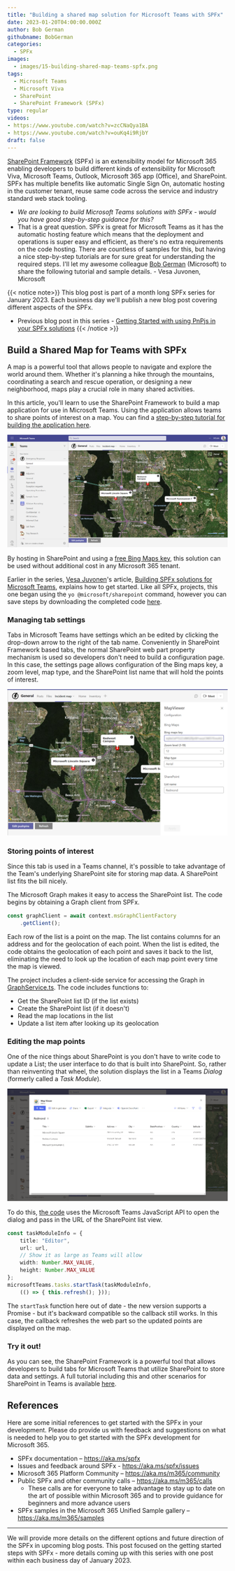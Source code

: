 ```yaml
---
title: "Building a shared map solution for Microsoft Teams with SPFx"
date: 2023-01-20T04:00:00.000Z
author: Bob German
githubname: BobGerman
categories:
  - SPFx
images:
  - images/15-building-shared-map-teams-spfx.png
tags:
  - Microsoft Teams
  - Microsoft Viva  
  - SharePoint
  - SharePoint Framework (SPFx)
type: regular
videos:
- https://www.youtube.com/watch?v=zcCNaQya1BA
- https://www.youtube.com/watch?v=ouKq4i9RjbY
draft: false
---
```


[SharePoint Framework](https://aka.ms/spfx) (SPFx) is an extensibility model for Microsoft 365 enabling developers to build different kinds of extensibility for Microsoft Viva, Microsoft Teams, Outlook, Microsoft 365 app (Office), and SharePoint. SPFx has multiple benefits like automatic Single Sign On, automatic hosting in the customer tenant, reuse same code across the service and industry standard web stack tooling.

-	*We are looking to build Microsoft Teams solutions with SPFx - would you have good step-by-step guidance for this?*
-	That is a great question. SPFx is great for Microsoft Teams as it has the automatic hosting feature which means that the deployment and operations is super easy and efficient, as there's no extra requirements on the code hosting. There are countless of samples for this, but having a nice step-by-step tutorials are for sure great for understanding the required steps. I'll let my awesome colleague [Bob German](https://twitter.com/Bob1German) (Microsoft) to share the following tutorial and sample details. - Vesa Juvonen, Microsoft

{{< notice note>}}
This blog post is part of a month long SPFx series for January 2023. Each business day we'll publish a new blog post covering different aspects of the SPFx.

* Previous blog post in this series - [Getting Started with using PnPjs in your SPFx solutions](https://pnp.github.io/blog/post/spfx-14-getting-started-with-pnpjs-spfx/)
{{< /notice >}}


## Build a Shared Map for Teams with SPFx

A map is a powerful tool that allows people to navigate and explore the world around them. Whether it's planning a hike through the mountains, coordinating a search and rescue operation, or designing a new neighborhood, maps play a crucial role in many shared activities.

In this article, you'll learn to use the SharePoint Framework to build a map application for use in Microsoft Teams. Using the application allows teams to share points of interest on a map. You can find a [step-by-step tutorial for building the application here](https://aka.ms/emergency-response).

![Map in Microsoft Teams](./images/shared-map.png)

By hosting in SharePoint and using a [free Bing Maps key](https://www.microsoft.com/maps/create-a-bing-maps-key), this solution can be used without additional cost in any Microsoft 365 tenant.

Earlier in the series, [Vesa Juvonen](https://github.com/VesaJuvonen)'s article, [Building SPFx solutions for Microsoft Teams](../spfx-06-spfx-for-teams/index.md), explains how to get started. Like all SPFx, projects, this one began using the `yo @microsoft/sharepoint` command, however you can save steps by downloading the completed code [here](https://github.com/OfficeDev/M365Bootcamp-TeamsEmergencyResponse/tree/main/Solution/MapViewer).

### Managing tab settings

Tabs in Microsoft Teams have settings which an be edited by clicking the drop-down arrow to the right of the tab name. Conveniently in SharePoint Framework based tabs, the normal SharePoint web part property mechanism is used so developers don't need to build a configuration page. In this case, the settings page allows configuration of the Bing maps key, a zoom level, map type, and the SharePoint list name that will hold the points of interest.

![Editing map settings](./images/edit-settings.png)

### Storing points of interest

Since this tab is used in a Teams channel, it's possible to take advantage of the Team's underlying SharePoint site for storing map data. A SharePoint list fits the bill nicely. 

The Microsoft Graph makes it easy to access the SharePoint list. The code begins by obtaining a Graph client from SPFx.

```typescript
const graphClient = await context.msGraphClientFactory
    .getClient();
```

Each row of the list is a point on the map. The list contains columns for an address and for the geolocation of each point. When the list is edited, the code obtains the geolocation of each point and saves it back to the list, eliminating the need to look up the location of each map point every time the map is viewed.

The project includes a client-side service for accessing the Graph in [GraphService.ts](https://github.com/OfficeDev/M365Bootcamp-TeamsEmergencyResponse/blob/main/Solution/MapViewer/src/webparts/mapViewer/services/GraphService/GraphService.ts). The code includes functions to:

 * Get the SharePoint list ID (if the list exists)
 * Create the SharePoint list (if it doesn't)
 * Read the map locations in the list
 * Update a list item after looking up its geolocation

### Editing the map points

One of the nice things about SharePoint is you don't have to write code to update a List; the user interface to do that is built into SharePoint. So, rather than reinventing that wheel, the solution displays the list in a Teams _Dialog_ (formerly called a _Task Module_).

![Editing the map points](./images/edit-pushpins.png)
 
To do this, [the code](https://github.com/OfficeDev/M365Bootcamp-TeamsEmergencyResponse/blob/main/Solution/MapViewer/src/webparts/mapViewer/components/MessagePanel.tsx) uses the Microsoft Teams JavaScript API to open the dialog and pass in the URL of the SharePoint list view.

```typescript
const taskModuleInfo = {
    title: "Editor",
    url: url,
    // Show it as large as Teams will allow
    width: Number.MAX_VALUE,
    height: Number.MAX_VALUE
};
microsoftTeams.tasks.startTask(taskModuleInfo,
    (() => { this.refresh(); }));
```

The `startTask` function here out of date - the new version supports a Promise - but it's backward compatible so the callback still works. In this case, the callback refreshes the web part so the updated points are displayed on the map.

### Try it out!

As you can see, the SharePoint Framework is a powerful tool that allows developers to build tabs for Microsoft Teams that utilize SharePoint to store data and settings. A full tutorial including this and other scenarios for SharePoint in Teams is available [here](https://aka.ms/emergency-response).

## References

Here are some initial references to get started with the SPFx in your development. Please do provide us with feedback and suggestions on what is needed to help you to get started with the SPFx development for Microsoft 365.

-	SPFx documentation – https://aka.ms/spfx
-	Issues and feedback around SPFx - https://aka.ms/spfx/issues
-	Microsoft 365 Platform Community – https://aka.ms/m365/community
-	Public SPFx and other community calls – https://aka.ms/m365/calls 
    - These calls are for everyone to take advantage to stay up to date on the art of possible within Microsoft 365 and to provide guidance for beginners and more advance users
-	SPFx samples in the Microsoft 365 Unified Sample gallery – https://aka.ms/m365/samples

- - -

We will provide more details on the different options and future direction of the SPFx in upcoming blog posts. This post focused on the getting started steps with SPFx - more details coming up with this series with one post within each business day of January 2023.